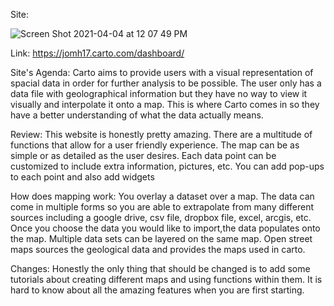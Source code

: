 Site:

![Screen Shot 2021-04-04 at 12 07 49 PM](https://user-images.githubusercontent.com/73918238/113518982-6fbb7800-953e-11eb-9829-6f6fe4cf4a31.png)

Link:
https://jomh17.carto.com/dashboard/

Site's Agenda:
Carto aims to provide users with a visual representation of spacial data in order for further analysis to be possible. The user only has a data file with geolographical information but they have no way to view it visually and interpolate it onto a map. This is where Carto comes in so they have a better understanding of what the data actually means. 

Review:
This website is honestly pretty amazing. There are a multitude of functions that allow for a user friendly experience. The map can be as simple or as detailed as the user desires. Each data point can be customized to include extra information, pictures, etc. You can add pop-ups to each point and also add widgets

How does mapping work: 
You overlay a dataset over a map. The data can come in multiple forms so you are able to extrapolate from many different sources including a google drive, csv file, dropbox file, excel, arcgis, etc. Once you choose the data you would like to import,the data populates onto the map. Multiple data sets can be layered on the same map. Open street maps sources the geological data and provides the maps used in carto.  

Changes: 
Honestly the only thing that should be changed is to add some tutorials about creating different maps and using functions within them. It is hard to know about all the amazing features when you are first starting. 
